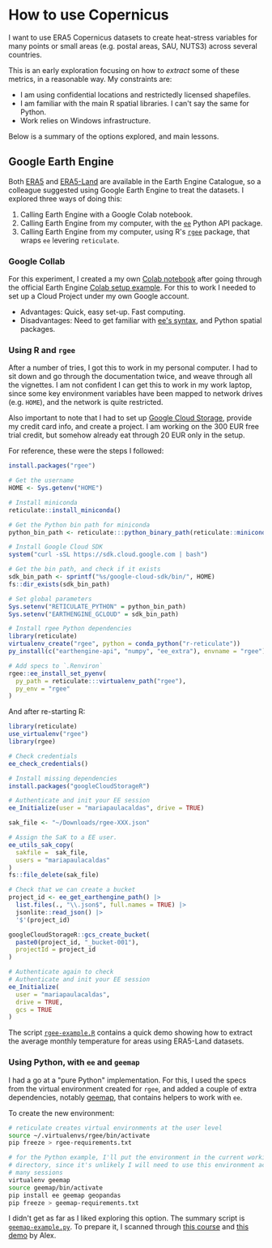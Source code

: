 # How to use Copernicus

I want to use ERA5 Copernicus datasets to create heat-stress variables for many 
points or small areas (e.g. postal areas, SAU, NUTS3) across several countries.

This is an early exploration focusing on how to _extract_ some of these metrics,
in a reasonable way. My constraints are:

- I am using confidential locations and restrictedly licensed shapefiles.
- I am familiar with the main R spatial libraries. I can't say the same for Python.
- Work relies on Windows infrastructure.

Below is a summary of the options explored, and main lessons.

## Google Earth Engine

Both [ERA5] and [ERA5-Land] are available in the Earth Engine Catalogue, so a 
colleague suggested using Google Earth Engine to treat the datasets. I explored
three ways of doing this: 

1. Calling Earth Engine with a Google Colab notebook.
1. Calling Earth Engine from my computer, with the [`ee`][ee-install] Python 
   API package.
1. Calling Earth Engine from my computer, using R's [`rgee`][rgee-readme] 
   package, that wraps `ee` levering `reticulate`.

### Google Collab

For this experiment, I created a my own [Colab notebook][my-colab] after going 
through the official Earth Engine [Colab setup example][their-colab]. For this 
to work I needed to set up a Cloud Project under my own Google account.

- Advantages: Quick, easy set-up. Fast computing.
- Disadvantages: Need to get familiar with [ee's syntax][ee-docs], and Python
  spatial packages.

### Using R and `rgee`

After a number of tries, I got this to work in my personal computer. I had to 
sit down and go through the documentation twice, and weave through all the 
vignettes. I am not confident I can get this to work in my work laptop, since 
some key environment variables have been mapped to network drives (e.g. `HOME`), 
and the network is quite restricted. 

Also important to note that I had to set up [Google Cloud Storage][cloud-storage], 
provide my credit card info, and create a project. I am working on the 300 EUR
free trial credit, but somehow already eat through 20 EUR only in the setup.

For reference, these were the steps I followed:

```r
install.packages("rgee")

# Get the username
HOME <- Sys.getenv("HOME")

# Install miniconda
reticulate::install_miniconda()

# Get the Python bin path for miniconda
python_bin_path <- reticulate:::python_binary_path(reticulate::miniconda_path())

# Install Google Cloud SDK
system("curl -sSL https://sdk.cloud.google.com | bash")

# Get the bin path, and check if it exists
sdk_bin_path <- sprintf("%s/google-cloud-sdk/bin/", HOME)
fs::dir_exists(sdk_bin_path)

# Set global parameters
Sys.setenv("RETICULATE_PYTHON" = python_bin_path)
Sys.setenv("EARTHENGINE_GCLOUD" = sdk_bin_path)

# Install rgee Python dependencies
library(reticulate)
virtualenv_create("rgee", python = conda_python("r-reticulate"))
py_install(c("earthengine-api", "numpy", "ee_extra"), envname = "rgee")

# Add specs to `.Renviron`
rgee::ee_install_set_pyenv(
  py_path = reticulate:::virtualenv_path("rgee"),
  py_env = "rgee"
)
```

And  after re-starting R:

```r
library(reticulate)
use_virtualenv("rgee")
library(rgee)

# Check credentials
ee_check_credentials()

# Install missing dependencies
install.packages("googleCloudStorageR")

# Authenticate and init your EE session
ee_Initialize(user = "mariapaulacaldas", drive = TRUE)

sak_file <- "~/Downloads/rgee-XXX.json"

# Assign the SaK to a EE user.
ee_utils_sak_copy(
  sakfile =  sak_file,
  users = "mariapaulacaldas"
)
fs::file_delete(sak_file)

# Check that we can create a bucket
project_id <- ee_get_earthengine_path() |> 
  list.files(., "\\.json$", full.names = TRUE) |> 
  jsonlite::read_json() |> 
  '$'(project_id)

googleCloudStorageR::gcs_create_bucket(
  paste0(project_id, "_bucket-001"), 
  projectId = project_id
)

# Authenticate again to check
# Authenticate and init your EE session
ee_Initialize(
  user = "mariapaulacaldas",
  drive = TRUE, 
  gcs = TRUE
)
```

The script [`rgee-example.R`][rgee-example] contains a quick demo showing how 
to extract the average monthly temperature for areas using ERA5-Land datasets.

### Using Python, with `ee` and `geemap`

I had a go at a "pure Python" implementation. For this, I used the specs from 
the virtual environment created for `rgee`, and added a couple of extra 
dependencies, notably [geemap](https://geemap.org), that contains helpers to 
work with `ee`.

To create the new environment:

```bash
# reticulate creates virtual environments at the user level
source ~/.virtualenvs/rgee/bin/activate
pip freeze > rgee-requirements.txt

# for the Python example, I'll put the environment in the current working 
# directory, since it's unlikely I will need to use this environment across 
# many sessions
virtualenv geemap
source geemap/bin/activate
pip install ee geemap geopandas
pip freeze > geemap-requirements.txt
```

I didn't get as far as I liked exploring this option. The summary script is 
[`geemap-example.py`][geemap-example]. To prepare it, I scanned through 
[this course][eewpython] and [this demo][alex-uhi-demo] by Alex.

[alex-uhi-demo]: https://gitlab.algobank.oecd.org/Alexandre.BANQUET/oecd-earth-engine-training/-/blob/main/Urban%20Heat%20Island%20Intensity.ipynb?ref_type=heads
[eewpython]: https://github.com/csaybar/EEwPython
[ERA5]: https://developers.google.com/earth-engine/datasets/tags/era5-land
[ERA5-Land]: https://developers.google.com/earth-engine/datasets/tags/era5-land
[geemap-example]: geemap-example.py
[ee-install]: https://developers.google.com/earth-engine/guides/python_install
[rgee-readme]: https://r-spatial.github.io/rgee/
[rgee-example]: rgee-exemple.R
[my-colab]: https://colab.research.google.com/drive/1n6cFYQDVKxIGmUtNRwbpmRZ97rYxqAsK
[their-colab]: https://colab.research.google.com/github/google/earthengine-community/blob/master/guides/linked/ee-api-colab-setup.ipynb
[ee-docs]: https://developers.google.com/earth-engine/apidocs/ee-image
[cloud-storage]: https://r-spatial.github.io/rgee/articles/rgee05.html
